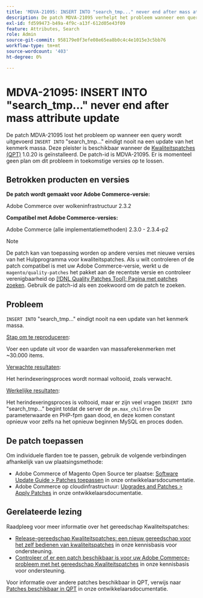 ```yaml
---
title: 'MDVA-21095: INSERT INTO "search_tmp..." never end after mass attribute update'
description: De patch MDVA-21095 verhelpt het probleem wanneer een query "INSERT INTO" "search\_tmp.." nooit eindigt na een update van het massakenmerk. Deze patch is beschikbaar wanneer [Quality Patches Tool (QPT)] (/help/announcements/adobe-commerce-announcements/magento-quality-patches-released-new-tool-to-self-serve-quality-patches.md) 1.0.20 is geïnstalleerd. De patch-id is MDVA-21095. Er is momenteel geen plan om dit probleem in toekomstige versies op te lossen.
exl-id: fd599473-b49a-4f9c-a13f-612d05e43f09
feature: Attributes, Search
role: Admin
source-git-commit: 958179e0f3efe08e65ea8b0c4c4e1015e3c5bb76
workflow-type: tm+mt
source-wordcount: '403'
ht-degree: 0%

---
```


# MDVA-21095: INSERT INTO &quot;search_tmp...&quot; never end after mass attribute update

De patch MDVA-21095 lost het probleem op wanneer een query wordt uitgevoerd `INSERT INTO` &quot;search\_tmp...&quot; eindigt nooit na een update van het kenmerk massa. Deze pleister is beschikbaar wanneer de [Kwaliteitspatches (QPT)](/help/announcements/adobe-commerce-announcements/magento-quality-patches-released-new-tool-to-self-serve-quality-patches.md) 1.0.20 is geïnstalleerd. De patch-id is MDVA-21095. Er is momenteel geen plan om dit probleem in toekomstige versies op te lossen.

## Betrokken producten en versies

**De patch wordt gemaakt voor Adobe Commerce-versie:**

Adobe Commerce over wolkeninfrastructuur 2.3.2

**Compatibel met Adobe Commerce-versies:**

Adobe Commerce (alle implementatiemethoden) 2.3.0 - 2.3.4-p2

>[!NOTE]
>
>De patch kan van toepassing worden op andere versies met nieuwe versies van het Hulpprogramma voor kwaliteitspatches. Als u wilt controleren of de patch compatibel is met uw Adobe Commerce-versie, werkt u de `magento/quality-patches` het pakket aan de recentste versie en controleer verenigbaarheid op [[!DNL Quality Patches Tool]: Pagina met patches zoeken](https://devdocs.magento.com/quality-patches/tool.html#patch-grid). Gebruik de patch-id als een zoekwoord om de patch te zoeken.

## Probleem

`INSERT INTO` &quot;search\_tmp...&quot; eindigt nooit na een update van het kenmerk massa.

<u>Stap om te reproduceren</u>:

Voer een update uit voor de waarden van massaferekenmerken met ~30.000 items.

<u>Verwachte resultaten</u>:

Het herindexeringsproces wordt normaal voltooid, zoals verwacht.

<u>Werkelijke resultaten</u>:

Het herindexeringsproces is voltooid, maar er zijn veel vragen `INSERT INTO` &quot;search\_tmp...&quot; begint totdat de server de `pm.max_children` De parameterwaarde en PHP-fpm gaan dood, en deze komen constant opnieuw voor zelfs na het opnieuw beginnen MySQL en proces doden.

## De patch toepassen

Om individuele flarden toe te passen, gebruik de volgende verbindingen afhankelijk van uw plaatsingsmethode:

* Adobe Commerce of Magento Open Source ter plaatse: [Software Update Guide > Patches toepassen](https://devdocs.magento.com/guides/v2.4/comp-mgr/patching/mqp.html) in onze ontwikkelaarsdocumentatie.
* Adobe Commerce op cloudinfrastructuur: [Upgrades and Patches > Apply Patches](https://devdocs.magento.com/cloud/project/project-patch.html) in onze ontwikkelaarsdocumentatie.

## Gerelateerde lezing

Raadpleeg voor meer informatie over het gereedschap Kwaliteitspatches:

* [Release-gereedschap Kwaliteitspatches: een nieuw gereedschap voor het zelf bedienen van kwaliteitspatches](/help/announcements/adobe-commerce-announcements/magento-quality-patches-released-new-tool-to-self-serve-quality-patches.md) in onze kennisbasis voor ondersteuning.
* [Controleer of er een patch beschikbaar is voor uw Adobe Commerce-probleem met het gereedschap Kwaliteitspatches](/help/support-tools/patches-available-in-qpt-tool/check-patch-for-magento-issue-with-magento-quality-patches.md) in onze kennisbasis voor ondersteuning.

Voor informatie over andere patches beschikbaar in QPT, verwijs naar [Patches beschikbaar in QPT](https://devdocs.magento.com/quality-patches/tool.html#patch-grid) in onze ontwikkelaarsdocumentatie.
